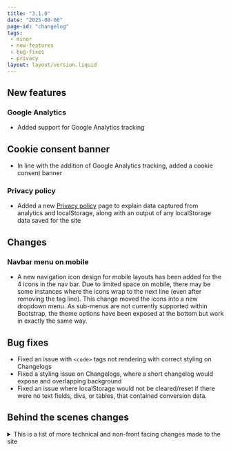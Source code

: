 ```yaml
---
title: "3.1.0"
date: "2025-08-06"
page-id: "changelog"
tags: 
 - minor
 - new-features
 - bug-fixes
 - privacy
layout: layout/version.liquid
---
```

## New features
### Google Analytics
- Added support for Google Analytics tracking

## Cookie consent banner
- In line with the addition of Google Analytics tracking, added a cookie consent banner

### Privacy policy
- Added a new [Privacy policy](/privacy) page to explain data captured from analytics and localStorage, along with an output of any localStorage data saved for the site

## Changes
### Navbar menu on mobile
- A new navigation icon design for mobile layouts has been added for the 4 icons in the nav bar. Due to limited space on mobile, there may be some instances where the icons wrap to the next line (even after removing the tag line). This change moved the icons into a new dropdown menu. As sub-menus are not currently supported within Bootstrap, the theme options have been exposed at the bottom but work in exactly the same way.

## Bug fixes
- Fixed an issue with `<code>` tags not rendering with correct styling on Changelogs
- Fixed a styling issue on Changelogs, where a short changelog would expose and overlapping background
- Fixed an issue where localStorage would not be cleared/reset if there were no text fields, divs, or tables, that contained conversion data. 

## Behind the scenes changes
<details>
<summary>This is a list of more technical and non-front facing changes made to the site  </summary>

### Themeing and localStorage
- Made an adjustment to how themes are stored, moving to a JSON object instead of just a plain text string. This means that things like descriptions can be stored and displayed. An example is on the Privacy policy, where the theme will be listed with its friendly name and description.

### Copyright
- Fixed the date :)
</details>